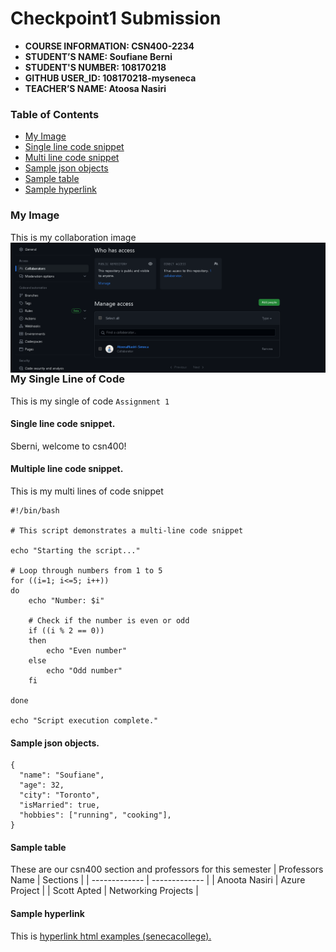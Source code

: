 # Checkpoint1 Submission

- **COURSE INFORMATION: CSN400-2234**
- **STUDENT’S NAME: Soufiane Berni**
- **STUDENT'S NUMBER: 108170218**
- **GITHUB USER_ID: 108170218-myseneca** 
- **TEACHER’S NAME: Atoosa Nasiri**

### Table of Contents
- [My Image](#my-image)
- [Single line code snippet](#single-line-code-snippet)
- [Multi line code snippet](#multi-line-code-snippet)
- [Sample json objects](#sample-json-objects)
- [Sample table](#sample-table)
- [Sample hyperlink](#sample-hyperlink)

### My Image
This is my collaboration image
<img src="./Collaborators.jpg"
     alt="Repo Collaboration Screenshot"
     title="Repo Collaborator"
     style="float: left; margin-right: 10px;" />

### My Single Line of Code
This is my single of code `Assignment 1`

#### Single line code snippet.
<p>Sberni, welcome to csn400!</p>

#### Multiple line code snippet.
This is my multi lines of code snippet
```
#!/bin/bash

# This script demonstrates a multi-line code snippet

echo "Starting the script..."

# Loop through numbers from 1 to 5
for ((i=1; i<=5; i++))
do
    echo "Number: $i"

    # Check if the number is even or odd
    if ((i % 2 == 0))
    then
        echo "Even number"
    else
        echo "Odd number"
    fi

done

echo "Script execution complete."

```
#### Sample json objects.
```
{
  "name": "Soufiane",
  "age": 32,
  "city": "Toronto",
  "isMarried": true,
  "hobbies": ["running", "cooking"],
}
```
#### Sample table
These are our csn400 section and professors for this semester
| Professors Name | Sections |
| ------------- | ------------- |
| Anoota Nasiri | Azure Project |
| Scott Apted | Networking Projects  |


#### Sample hyperlink
This is [hyperlink html examples (senecacollege).](https://www.senecacollege.ca/home.html/)
